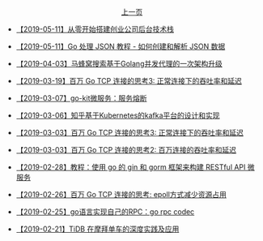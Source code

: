 <p align="center"><a href="./page-003.md">上一页</a></p>

- [【2019-05-11】从零开始搭建创业公司后台技术栈 ](https://mp.weixin.qq.com/s/jQ0X66DK1DDW9DFlyd9bdw)

- [【2019-05-11】Go 处理 JSON 教程 - 如何创建和解析 JSON 数据](https://bingohuang.com/go-json/)

- [【2019-04-03】马蜂窝搜索基于Golang并发代理的一次架构升级](http://zhuanlan.51cto.com/art/201903/594190.htm)

- [【2019-03-19】百万 Go TCP 连接的思考3: 正常连接下的吞吐率和延迟](https://colobu.com/2019/02/28/1m-go-tcp-connection-3/)

- [【2019-03-07】go-kit微服务：服务熔断](https://juejin.im/post/5c7e564651882546c846c101)

- [【2019-03-06】知乎基于Kubernetes的kafka平台的设计和实现](https://mp.weixin.qq.com/s/J6Rf0x2WQcGVWysf0R4-YA)

- [【2019-03-03】百万 Go TCP 连接的思考3: 正常连接下的吞吐率和延迟](https://colobu.com/2019/02/28/1m-go-tcp-connection-3/)

- [【2019-03-03】百万 Go TCP 连接的思考2: 百万连接的吞吐率和延迟](https://colobu.com/2019/02/27/1m-go-tcp-connection-2/)

- [【2019-02-28】教程：使用 go 的 gin 和 gorm 框架来构建 RESTful API 微服务
](https://learnku.com/golang/t/24598)

- [【2019-02-26】百万 Go TCP 连接的思考: epoll方式减少资源占用](https://colobu.com/2019/02/23/1m-go-tcp-connection/)

- [【2019-02-25】go语言实现自己的RPC：go rpc codec](https://juejin.im/post/5c4d7005f265da61223ab198)

- [【2019-02-21】TiDB 在摩拜单车的深度实践及应用](https://mp.weixin.qq.com/s/tXlli0-egrzXiX1__GuMPA)
